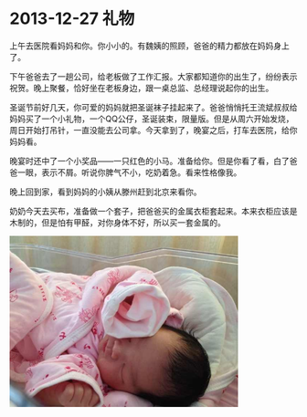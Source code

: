 # 2013-12-27 礼物

上午去医院看妈妈和你。你小小的。有魏姨的照顾，爸爸的精力都放在妈妈身上了。

下午爸爸去了一趟公司，给老板做了工作汇报。大家都知道你的出生了，纷纷表示祝贺。晚上聚餐，恰好坐在老板身边，跟一桌总监、总经理说起你的出生。

圣诞节前好几天，你可爱的妈妈就把圣诞袜子挂起来了。爸爸悄悄托王流斌叔叔给妈妈买了一个小礼物，一个QQ公仔，圣诞装束，限量版。但是从周六开始发烧，周日开始打吊针，一直没能去公司拿。今天拿到了，晚宴之后，打车去医院，给你妈妈看。

晚宴时还中了一个小奖品——一只红色的小马。准备给你。但是你看了看，白了爸爸一眼，表示不屑。听说你脾气不小，吃奶着急。看来性格像我。

晚上回到家，看到妈妈的小姨从滕州赶到北京来看你。

奶奶今天去买布，准备做一个套子，把爸爸买的金属衣柜套起来。本来衣柜应该是木制的，但是怕有甲醛，对你身体不好，所以买一套金属的。

<img width=400px src="./2013-12-27-the-second-day.jpg" />